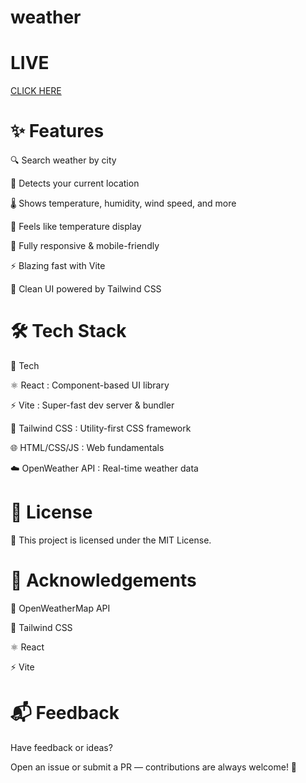 # weather



# LIVE 

[CLICK HERE](https://weather-app-tznv.vercel.app/)



# ✨ Features

🔍 Search weather by city

📍 Detects your current location

🌡️ Shows temperature, humidity, wind speed, and more

🎯 Feels like temperature display

📱 Fully responsive & mobile-friendly

⚡ Blazing fast with Vite

🎨 Clean UI powered by Tailwind CSS



# 🛠️ Tech Stack

🔧 Tech	                                                            

⚛️ React	     :                                                                     Component-based UI library

⚡ Vite       :          	                                                       Super-fast dev server & bundler

🎨 Tailwind CSS    :       	                                                       Utility-first CSS framework

🌐 HTML/CSS/JS	    :                                                                      Web fundamentals

☁️ OpenWeather API	     :                                                             Real-time weather data



# 📄 License

📝 This project is licensed under the MIT License.



# 🙏 Acknowledgements

🔗 OpenWeatherMap API

💅 Tailwind CSS

⚛️ React

⚡ Vite



# 📬 Feedback

Have feedback or ideas?

Open an issue or submit a PR — contributions are always welcome! 🙌




